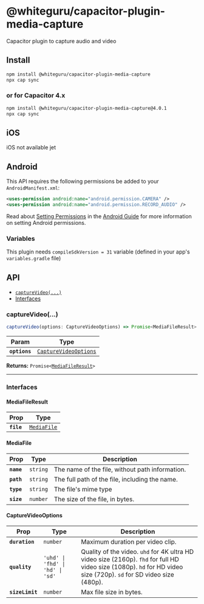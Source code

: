 # @whiteguru/capacitor-plugin-media-capture

Capacitor plugin to capture audio and video

## Install

```bash
npm install @whiteguru/capacitor-plugin-media-capture
npx cap sync
```

### or for Capacitor 4.x

```bash
npm install @whiteguru/capacitor-plugin-media-capture@4.0.1
npx cap sync
```

## iOS

iOS not available jet

## Android

This API requires the following permissions be added to your `AndroidManifest.xml`:

```xml
<uses-permission android:name="android.permission.CAMERA" />
<uses-permission android:name="android.permission.RECORD_AUDIO" />
```

Read about [Setting Permissions](https://capacitorjs.com/docs/android/configuration#setting-permissions) in the [Android Guide](https://capacitorjs.com/docs/android) for more information on setting Android permissions.

### Variables

This plugin needs `compileSdkVersion = 31` variable (defined in your app's `variables.gradle` file)

## API

<docgen-index>

* [`captureVideo(...)`](#capturevideo)
* [Interfaces](#interfaces)

</docgen-index>

<docgen-api>
<!--Update the source file JSDoc comments and rerun docgen to update the docs below-->

### captureVideo(...)

```typescript
captureVideo(options: CaptureVideoOptions) => Promise<MediaFileResult>
```

| Param         | Type                                                                |
| ------------- | ------------------------------------------------------------------- |
| **`options`** | <code><a href="#capturevideooptions">CaptureVideoOptions</a></code> |

**Returns:** <code>Promise&lt;<a href="#mediafileresult">MediaFileResult</a>&gt;</code>

--------------------


### Interfaces


#### MediaFileResult

| Prop       | Type                                            |
| ---------- | ----------------------------------------------- |
| **`file`** | <code><a href="#mediafile">MediaFile</a></code> |


#### MediaFile

| Prop       | Type                | Description                                     |
| ---------- | ------------------- | ----------------------------------------------- |
| **`name`** | <code>string</code> | The name of the file, without path information. |
| **`path`** | <code>string</code> | The full path of the file, including the name.  |
| **`type`** | <code>string</code> | The file's mime type                            |
| **`size`** | <code>number</code> | The size of the file, in bytes.                 |


#### CaptureVideoOptions

| Prop            | Type                                        | Description                                                                                                                                                         |
| --------------- | ------------------------------------------- | ------------------------------------------------------------------------------------------------------------------------------------------------------------------- |
| **`duration`**  | <code>number</code>                         | Maximum duration per video clip.                                                                                                                                    |
| **`quality`**   | <code>'uhd' \| 'fhd' \| 'hd' \| 'sd'</code> | Quality of the video. `uhd` for 4K ultra HD video size (2160p). `fhd` for full HD video size (1080p). `hd` for HD video size (720p). `sd` for SD video size (480p). |
| **`sizeLimit`** | <code>number</code>                         | Max file size in bytes.                                                                                                                                             |

</docgen-api>
